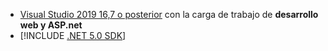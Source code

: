* [Visual Studio 2019 16,7 o posterior](https://visualstudio.microsoft.com/downloads/?utm_medium=microsoft&utm_source=docs.microsoft.com&utm_campaign=inline+link&utm_content=download+vs2019) con la carga de trabajo de **desarrollo web y ASP.net**
* [!INCLUDE [.NET 5.0 SDK](~/includes/5.0-SDK.md)]

